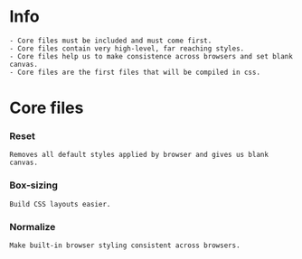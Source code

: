 Info
======



    - Core files must be included and must come first.
    - Core files contain very high-level, far reaching styles.
    - Core files help us to make consistence across browsers and set blank canvas.
    - Core files are the first files that will be compiled in css.




Core files
======

### Reset
    Removes all default styles applied by browser and gives us blank canvas.

### Box-sizing
    Build CSS layouts easier.

### Normalize
    Make built-in browser styling consistent across browsers.
